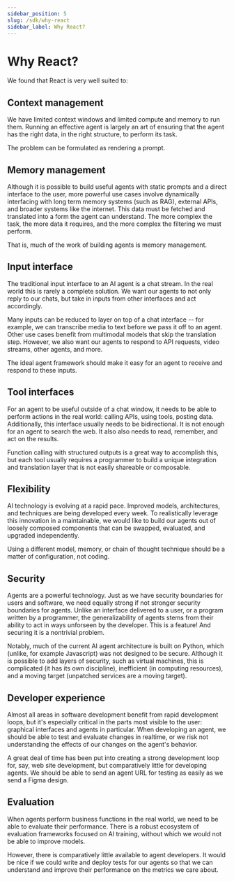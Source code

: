 ```yaml
---
sidebar_position: 5
slug: /sdk/why-react
sidebar_label: Why React?
---
```


# Why React?

We found that React is very well suited to:
## Context management

We have limited context windows and limited compute and memory to run them. Running an effective agent is largely an art of ensuring that the agent has the right data, in the right structure, to perform its task.

The problem can be formulated as rendering a prompt.

## Memory management

Although it is possible to build useful agents with static prompts and a direct interface to the user, more powerful use cases involve dynamically interfacing with long term memory systems (such as RAG), external APIs, and broader systems like the internet. This data must be fetched and translated into a form the agent can understand. The more complex the task, the more data it requires, and the more complex the filtering we must perform.

That is, much of the work of building agents is memory management.

## Input interface

The traditional input interface to an AI agent is a chat stream. In the real world this is rarely a complete solution. We want our agents to not only reply to our chats, but take in inputs from other interfaces and act accordingly.

Many inputs can be reduced to layer on top of a chat interface -- for example, we can transcribe media to text before we pass it off to an agent. Other use cases benefit from multimodal models that skip the translation step. However, we also want our agents to respond to API requests, video streams, other agents, and more.

The ideal agent framework should make it easy for an agent to receive and respond to these inputs.

## Tool interfaces

For an agent to be useful outside of a chat window, it needs to be able to perform actions in the real world: calling APIs, using tools, posting data. Additionally, this interface usually needs to be bidirectional. It is not enough for an agent to search the web. It also also needs to read, remember, and act on the results.

Function calling with structured outputs is a great way to accomplish this, but each tool usually requires a programmer to build a unique integration and translation layer that is not easily shareable or composable.

## Flexibility

AI technology is evolving at a rapid pace. Improved models, architectures, and techniques are being developed every week. To realistically leverage this innovation in a maintainable, we would like to build our agents out of loosely composed components that can be swapped, evaluated, and upgraded independently.

Using a different model, memory, or chain of thought technique should be a matter of configuration, not coding.

## Security

Agents are a powerful technology. Just as we have security boundaries for users and software, we need equally strong if not stronger security boundaries for agents. Unlike an interface delivered to a user, or a program written by a programmer, the generalizability of agents stems from their ability to act in ways unforseen by the developer. This is a feature! And securing it is a nontrivial problem.

Notably, much of the current AI agent architecture is built on Python, which (unlike, for example Javascript) was not designed to be secure. Although it is possible to add layers of security, such as virtual machines, this is complicated (it has its own discipline), inefficient (in computing resources), and a moving target (unpatched services are a moving target).

## Developer experience

Almost all areas in software development benefit from rapid development loops, but it's especially critical in the parts most visible to the user: graphical interfaces and agents in particular. When developing an agent, we should be able to test and evaluate changes in realtime, or we risk not understanding the effects of our changes on the agent's behavior.

A great deal of time has been put into creating a strong development loop for, say, web site development, but comparatively little for developing agents. We should be able to send an agent URL for testing as easily as we send a Figma design.

## Evaluation

When agents perform business functions in the real world, we need to be able to evaluate their performance. There is a robust ecosystem of evaluation frameworks focused on AI training, without which we would not be able to improve models.

However, there is comparatively little available to agent developers. It would be nice if we could write and deploy tests for our agents so that we can understand and improve their performance on the metrics we care about.




